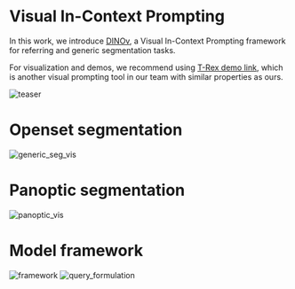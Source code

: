 # Visual In-Context Prompting
In this work, we introduce [DINOv](https://arxiv.org/pdf/2311.13601.pdf), a Visual In-Context Prompting framework for referring and generic segmentation tasks.

For visualization and demos, we recommend using [T-Rex demo link](https://deepdataspace.com/playground/ivp), which is another visual prompting tool in our team with similar properties as ours.

![teaser](https://github.com/UX-Decoder/DINOv/assets/34880758/f686dd20-a5aa-40fa-ad57-c4c69575853b)

# Openset segmentation
![generic_seg_vis](https://github.com/UX-Decoder/DINOv/assets/34880758/bfbe4d90-5be9-4fa5-a4e7-83f5c25f7f23)

# Panoptic segmentation
![panoptic_vis](https://github.com/UX-Decoder/DINOv/assets/34880758/c958f7b7-98c6-49cc-9c51-73bc6ad01808)

# Model framework
![framework](https://github.com/UX-Decoder/DINOv/assets/34880758/8c756028-a7bd-42dc-8aa7-e6773fd60711)
![query_formulation](https://github.com/UX-Decoder/DINOv/assets/34880758/5ca36a9e-06ff-452c-b102-c05bebd5b5cf)






